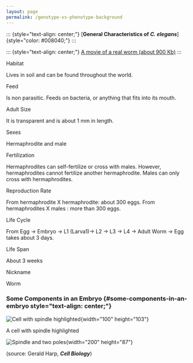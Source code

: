 ```yaml
---
layout: page
permalink: /genotype-vs-phenotype-background
---
```

<div>

::: {style="text-align: center;"}
[**General Characteristics of *C. elegans***]{style="color: #008040;"}
:::

</div>

::: {style="text-align: center;"}
[A movie of a real worm (about 900 Kb)](worm-movie)
:::

<div>

Habitat

</div>

<div>

Lives in soil and can be found throughout the world.

</div>

<div>

Feed

</div>

<div>

Is non parasitic. Feeds on bacteria, or anything that fits into its
mouth.

</div>

<div>

Adult Size

</div>

<div>

It is transparent and is about 1 mm in length.

</div>

<div>

Sexes

</div>

<div>

Hermaphrodite and male

</div>

<div>

Fertilization

</div>

<div>

Hermaphrodites can self-fertilize or cross with males. However,
hermaphrodites cannot fertilize another hermaphrodite. Males can only
cross with hermaphrodites.

</div>

<div>

Reproduction Rate

</div>

<div>

From hermaphrodite X hermaphrodite: about 300 eggs. From hermaphrodites
X males : more than 300 eggs.

</div>

<div>

Life Cycle

</div>

From Egg -\> Embryo -\> L1 (Larva1)-\> L2 -\> L3 -\> L4 -\> Adult Worm
-\> Egg takes about 3 days.

<div>

Life Span

</div>

<div>

About 3 weeks

</div>

<div>

Nickname

</div>

<div>

Worm

</div>

### Some Components in an Embryo {#some-components-in-an-embryo style="text-align: center;"}

![Cell with spindle highlighted](/files/worm/cell.jpg){width="100"
height="103"}

A cell with spindle highlighted

![Spindle and two poles](/files/worm/spindle.jpg){width="200"
height="87"}

(source: Gerald Harp, ***Cell Biology***)
